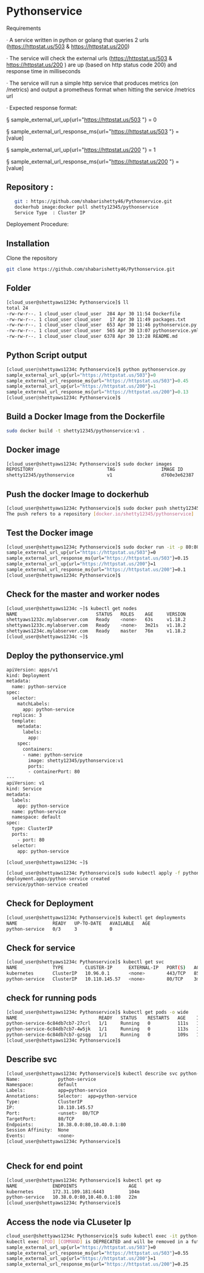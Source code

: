 # Pythonservice

Requirements

·        A service written in python or golang that queries 2 urls (https://httpstat.us/503 & https://httpstat.us/200)

·        The service will check the external urls (https://httpstat.us/503 & https://httpstat.us/200 ) are up (based on http status code 200) and response time in milliseconds

·        The service will run a simple http service that produces  metrics (on /metrics) and output a prometheus format when hitting the service /metrics url

·   Expected response format:

§  sample_external_url_up{url="https://httpstat.us/503 "}  = 0

§  sample_external_url_response_ms{url="https://httpstat.us/503 "}  = [value]

§  sample_external_url_up{url="https://httpstat.us/200 "}  = 1

§  sample_external_url_response_ms{url="https://httpstat.us/200 "}  = [value]


## Repository :
```bash
   git : https://github.com/shabarishetty46/Pythonservice.git
   dockerhub image:docker pull shetty12345/pythonservice
   Service Type  : Cluster IP 
  ```



Deployement Procedure:

## Installation

Clone the repository 

```bash
git clone https://github.com/shabarishetty46/Pythonservice.git
```
## Folder

```bash
[cloud_user@shettyaws1234c Pythonservice]$ ll
total 24
-rw-rw-r--. 1 cloud_user cloud_user  284 Apr 30 11:54 Dockerfile
-rw-rw-r--. 1 cloud_user cloud_user   17 Apr 30 11:49 packages.txt
-rw-rw-r--. 1 cloud_user cloud_user  653 Apr 30 11:46 pythonservice.py
-rw-rw-r--. 1 cloud_user cloud_user  565 Apr 30 13:07 pythonservice.yml
-rw-rw-r--. 1 cloud_user cloud_user 6378 Apr 30 13:28 README.md

```



## Python Script output 

```python
[cloud_user@shettyaws1234c Pythonservice]$ python pythonservice.py
sample_external_url_up{url="https://httpstat.us/503"}=0
sample_external_url_response_ms{url="https://httpstat.us/503"}=0.45
sample_external_url_up{url="https://httpstat.us/200"}=1
sample_external_url_response_ms{url="https://httpstat.us/200"}=0.13
[cloud_user@shettyaws1234c Pythonservice]$
```

## Build a Docker Image from the Dockerfile

```bash
sudo docker build -t shetty12345/pythonservice:v1 .
```

## Docker image 

```bash
[cloud_user@shettyaws1234c Pythonservice]$ sudo docker images
REPOSITORY                           TAG                 IMAGE ID            CREATED              SIZE
shetty12345/pythonservice            v1                  d760e3e62387        About a minute ago   923 MB
```
## Push the docker Image to dockerhub

```bash
[cloud_user@shettyaws1234c Pythonservice]$ sudo docker push shetty12345/pythonservice
The push refers to a repository [docker.io/shetty12345/pythonservice]
```


## Test the Docker image 

```bash
[cloud_user@shettyaws1234c Pythonservice]$ sudo docker run -it -p 80:80 shetty12345/pythonservice:v1
sample_external_url_up{url="https://httpstat.us/503"}=0
sample_external_url_response_ms{url="https://httpstat.us/503"}=0.15
sample_external_url_up{url="https://httpstat.us/200"}=1
sample_external_url_response_ms{url="https://httpstat.us/200"}=0.1
[cloud_user@shettyaws1234c Pythonservice]$

```

## Check for the master and worker nodes

```bash
[cloud_user@shettyaws1234c ~]$ kubectl get nodes
NAME                             STATUS   ROLES    AGE     VERSION
shettyaws1232c.mylabserver.com   Ready    <none>   63s     v1.18.2
shettyaws1233c.mylabserver.com   Ready    <none>   3m21s   v1.18.2
shettyaws1234c.mylabserver.com   Ready    master   76m     v1.18.2
[cloud_user@shettyaws1234c ~]$
```
## Deploy the pythonservice.yml

```bash
apiVersion: apps/v1
kind: Deployment
metadata:
  name: python-service
spec:
  selector:
    matchLabels:
      app: python-service
  replicas: 3
  template:
    metadata:
      labels:
        app:
    spec:
      containers:
      - name: python-service
        image: shetty12345/pythonservice:v1
        ports:
        - containerPort: 80
---
apiVersion: v1
kind: Service
metadata:
  labels:
    app: python-service
  name: python-service
  namespace: default
spec:
  type: ClusterIP
  ports:
    - port: 80
  selector:
    app: python-service

[cloud_user@shettyaws1234c ~]$
```

```bash
[cloud_user@shettyaws1234c Pythonservice]$ sudo kubectl apply -f pythonservice.yml --kubeconfig=/etc/kubernetes/admin.conf
deployment.apps/python-service created
service/python-service created
```

## Check for Deployment
```bash
[cloud_user@shettyaws1234c Pythonservice]$ kubectl get deployments
NAME             READY   UP-TO-DATE   AVAILABLE   AGE
python-service   0/3     3            0           
```
## Check for service
```bash
[cloud_user@shettyaws1234c Pythonservice]$ kubectl get svc
NAME             TYPE        CLUSTER-IP      EXTERNAL-IP   PORT(S)   AGE
kubernetes       ClusterIP   10.96.0.1       <none>        443/TCP   85m
python-service   ClusterIP   10.110.145.57   <none>        80/TCP    3m6s         
```
## check for running pods

```bash
[cloud_user@shettyaws1234c Pythonservice]$ kubectl get pods -o wide
NAME                              READY   STATUS    RESTARTS   AGE    IP          NODE                             NOMINATED NODE   READINESS GATES
python-service-6c84db7cb7-27crl   1/1     Running   0          111s   10.38.0.0   shettyaws1232c.mylabserver.com   <none>           <none>
python-service-6c84db7cb7-4w5jk   1/1     Running   0          113s   10.40.0.1   shettyaws1233c.mylabserver.com   <none>           <none>
python-service-6c84db7cb7-gzsqg   1/1     Running   0          109s   10.40.0.2   shettyaws1233c.mylabserver.com   <none>           <none>
[cloud_user@shettyaws1234c Pythonservice]$
```

## Describe svc

```bash
[cloud_user@shettyaws1234c Pythonservice]$ kubectl describe svc python-service
Name:              python-service
Namespace:         default
Labels:            app=python-service
Annotations:       Selector:  app=python-service
Type:              ClusterIP
IP:                10.110.145.57
Port:              <unset>  80/TCP
TargetPort:        80/TCP
Endpoints:         10.38.0.0:80,10.40.0.1:80
Session Affinity:  None
Events:            <none>
[cloud_user@shettyaws1234c Pythonservice]$
       
```

## Check for end point 

```bash 
[cloud_user@shettyaws1234c Pythonservice]$ kubectl get ep
NAME             ENDPOINTS                   AGE
kubernetes       172.31.109.181:6443         104m
python-service   10.38.0.0:80,10.40.0.1:80   22m
[cloud_user@shettyaws1234c Pythonservice]$
```


## Access the node via CLuseter Ip

```bash
cloud_user@shettyaws1234c Pythonservice]$ sudo kubectl exec -it python-service-6c84db7cb7-27crl  curl 10.110.145.57:80 --kubeconfig=/etc/kubernetes/admin.conf
kubectl exec [POD] [COMMAND] is DEPRECATED and will be removed in a future version. Use kubectl kubectl exec [POD] -- [COMMAND] instead.
sample_external_url_up{url="https://httpstat.us/503"}=0
sample_external_url_response_ms{url="https://httpstat.us/503"}=0.55
sample_external_url_up{url="https://httpstat.us/200"}=1
sample_external_url_response_ms{url="https://httpstat.us/200"}=0.25

```
